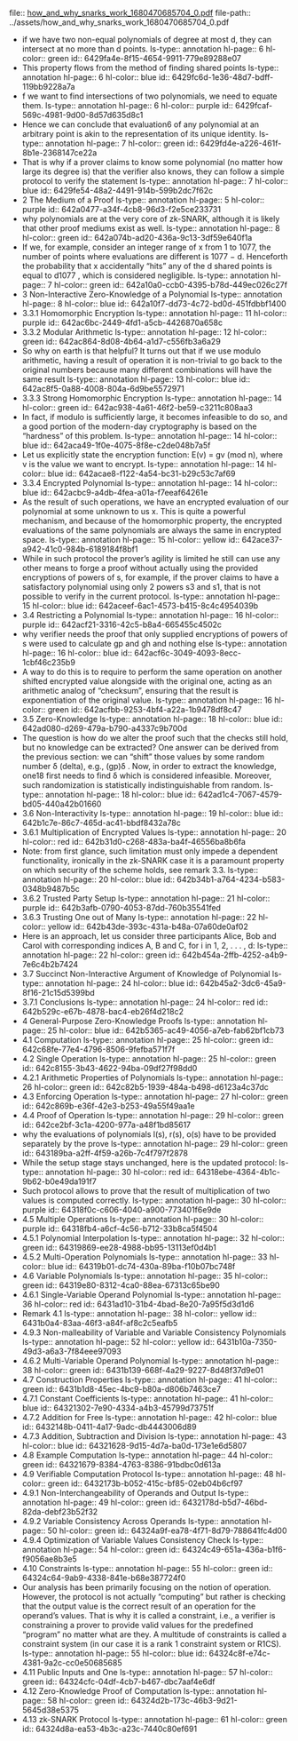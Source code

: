 file:: [how_and_why_snarks_work_1680470685704_0.pdf](../assets/how_and_why_snarks_work_1680470685704_0.pdf)
file-path:: ../assets/how_and_why_snarks_work_1680470685704_0.pdf

- if we have two non-equal polynomials of degree at most d, they can intersect at no more than d points.
  ls-type:: annotation
  hl-page:: 6
  hl-color:: green
  id:: 6429fa4e-8f15-4654-9911-779e89288e07
- This property flows from the method of finding shared points
  ls-type:: annotation
  hl-page:: 6
  hl-color:: blue
  id:: 6429fc6d-1e36-48d7-bdff-119bb9228a7a
- f we want to find intersections of two polynomials, we need to equate them. 
  ls-type:: annotation
  hl-page:: 6
  hl-color:: purple
  id:: 6429fcaf-569c-4981-9d00-8d57d635d8c1
- Hence we can conclude that evaluation6 of any polynomial at an arbitrary point is akin to the representation of its unique identity. 
  ls-type:: annotation
  hl-page:: 7
  hl-color:: green
  id:: 6429fd4e-a226-461f-8b1e-2368147ce22a
- That is why if a prover claims to know some polynomial (no matter how large its degree is) that the verifier also knows, they can follow a simple protocol to verify the statement
  ls-type:: annotation
  hl-page:: 7
  hl-color:: blue
  id:: 6429fe54-48a2-4491-914b-599b2dc7f62c
- 2 The Medium of a Proof
  ls-type:: annotation
  hl-page:: 5
  hl-color:: purple
  id:: 642a0477-a34f-4cb8-96d3-f2e5ce233731
- why polynomials are at the very core of zk-SNARK, although it is likely that other proof mediums exist as well.
  ls-type:: annotation
  hl-page:: 8
  hl-color:: green
  id:: 642a074b-ad20-436a-9c13-3df59e640f1a
- If we, for example, consider an integer range of x from 1 to 1077, the number of points where evaluations are different is 1077 − d. Henceforth the probability that x accidentally “hits” any of the d shared points is equal to d1077 , which is considered negligible.
  ls-type:: annotation
  hl-page:: 7
  hl-color:: green
  id:: 642a10a0-ccb0-4395-b78d-449ec026c27f
- 3 Non-Interactive Zero-Knowledge of a Polynomial
  ls-type:: annotation
  hl-page:: 8
  hl-color:: blue
  id:: 642a10f7-dd73-4c72-bd0d-451fdbbf1400
- 3.3.1 Homomorphic Encryption
  ls-type:: annotation
  hl-page:: 11
  hl-color:: purple
  id:: 642ac6bc-2449-4fd1-a5cb-4426870a658c
- 3.3.2 Modular Arithmetic
  ls-type:: annotation
  hl-page:: 12
  hl-color:: green
  id:: 642ac864-8d08-4b64-a1d7-c556fb3a6a29
- So why on earth is that helpful? It turns out that if we use modulo arithmetic, having a result of operation it is non-trivial to go back to the original numbers because many different combinations will have the same result
  ls-type:: annotation
  hl-page:: 13
  hl-color:: blue
  id:: 642ac8f5-0a88-4008-804a-6d9be5572971
- 3.3.3 Strong Homomorphic Encryption
  ls-type:: annotation
  hl-page:: 14
  hl-color:: green
  id:: 642ac938-4a61-46f2-be59-c3211c808aa3
- In fact, if modulo is sufficiently large, it becomes infeasible to do so, and a good portion of the modern-day cryptography is based on the “hardness” of this problem.
  ls-type:: annotation
  hl-page:: 14
  hl-color:: blue
  id:: 642aca49-1f0e-4075-8f8e-c2de048b7a5f
- Let us explicitly state the encryption function: E(v) = gv (mod n), where v is the value we want to encrypt.
  ls-type:: annotation
  hl-page:: 14
  hl-color:: blue
  id:: 642acae8-f122-4a54-bc31-b29c53c7af69
- 3.3.4 Encrypted Polynomial
  ls-type:: annotation
  hl-page:: 14
  hl-color:: blue
  id:: 642acbc9-a4db-4fea-a01a-f7eeaf64261e
- As the result of such operations, we have an encrypted evaluation of our polynomial at some unknown to us x. This is quite a powerful mechanism, and because of the homomorphic property, the encrypted evaluations of the same polynomials are always the same in encrypted space.
  ls-type:: annotation
  hl-page:: 15
  hl-color:: yellow
  id:: 642ace37-a942-41c0-984b-6189184f8bf1
- While in such protocol the prover’s agility is limited he still can use any other means to forge a proof without actually using the provided encryptions of powers of s, for example, if the prover claims to have a satisfactory polynomial using only 2 powers s3 and s1, that is not possible to verify in the current protocol.
  ls-type:: annotation
  hl-page:: 15
  hl-color:: blue
  id:: 642aceef-6ac1-4573-b415-8c4c4954039b
- 3.4 Restricting a Polynomial
  ls-type:: annotation
  hl-page:: 16
  hl-color:: purple
  id:: 642acf21-3316-42c5-b8a4-665455c4502c
- why verifier needs the proof that only supplied encryptions of powers of s were used to calculate gp and gh and nothing else
  ls-type:: annotation
  hl-page:: 16
  hl-color:: blue
  id:: 642acf6c-3049-4093-8ecc-1cbf46c235b9
- A way to do this is to require to perform the same operation on another shifted encrypted value alongside with the original one, acting as an arithmetic analog of “checksum”, ensuring that the result is exponentiation of the original value.
  ls-type:: annotation
  hl-page:: 16
  hl-color:: green
  id:: 642acfbb-9253-4bf4-a22a-1b9478df8c47
- 3.5 Zero-Knowledge
  ls-type:: annotation
  hl-page:: 18
  hl-color:: blue
  id:: 642ad080-d269-479a-b790-a4337c9b700d
- The question is how do we alter the proof such that the checks still hold, but no knowledge can be extracted? One answer can be derived from the previous section: we can “shift” those values by some random number δ (delta), e.g., (gp)δ . Now, in order to extract the knowledge, one18 first needs to find δ which is considered infeasible. Moreover, such randomization is statistically indistinguishable from random.
  ls-type:: annotation
  hl-page:: 18
  hl-color:: blue
  id:: 642ad1c4-7067-4579-bd05-440a42b01660
- 3.6 Non-Interactivity
  ls-type:: annotation
  hl-page:: 19
  hl-color:: blue
  id:: 642b1c7e-86c7-465d-ac41-bbdf8432a78c
- 3.6.1 Multiplication of Encrypted Values
  ls-type:: annotation
  hl-page:: 20
  hl-color:: red
  id:: 642b31d0-c268-483a-ba4f-46556ba8b6fa
- Note: from first glance, such limitation must only impede a dependent functionality, ironically in the zk-SNARK case it is a paramount property on which security of the scheme holds, see remark 3.3.
  ls-type:: annotation
  hl-page:: 20
  hl-color:: blue
  id:: 642b34b1-a764-4234-b583-0348b9487b5c
- 3.6.2 Trusted Party Setup
  ls-type:: annotation
  hl-page:: 21
  hl-color:: purple
  id:: 642b3afb-0790-4053-87dd-760b35541fed
- 3.6.3 Trusting One out of Many
  ls-type:: annotation
  hl-page:: 22
  hl-color:: yellow
  id:: 642b43de-393c-431a-b48a-07a60de0af02
- Here is an approach, let us consider three participants Alice, Bob and Carol with corresponding indices A, B and C, for i in 1, 2, . . . , d:
  ls-type:: annotation
  hl-page:: 22
  hl-color:: green
  id:: 642b454a-2ffb-4252-a4b9-7e6c4b2b7424
- 3.7 Succinct Non-Interactive Argument of Knowledge of Polynomial
  ls-type:: annotation
  hl-page:: 24
  hl-color:: blue
  id:: 642b45a2-3dc6-45a9-8f16-21c15d5399bd
- 3.7.1 Conclusions
  ls-type:: annotation
  hl-page:: 24
  hl-color:: red
  id:: 642b529c-e67b-4878-bac4-eb26f4d218c2
- 4 General-Purpose Zero-Knowledge Proofs
  ls-type:: annotation
  hl-page:: 25
  hl-color:: blue
  id:: 642b5365-ac49-4056-a7eb-fab62bf1cb73
- 4.1 Computation
  ls-type:: annotation
  hl-page:: 25
  hl-color:: green
  id:: 642c68fe-77e4-4796-8506-9fefba571f7f
- 4.2 Single Operation
  ls-type:: annotation
  hl-page:: 25
  hl-color:: green
  id:: 642c8155-3b43-4622-94ba-09df27f98dd0
- 4.2.1 Arithmetic Properties of Polynomials
  ls-type:: annotation
  hl-page:: 26
  hl-color:: green
  id:: 642c82b5-1939-484a-b498-d6123a4c37dc
- 4.3 Enforcing Operation
  ls-type:: annotation
  hl-page:: 27
  hl-color:: green
  id:: 642c869b-e36f-42e3-b253-49a55f49aa1e
- 4.4 Proof of Operation
  ls-type:: annotation
  hl-page:: 29
  hl-color:: green
  id:: 642ce2bf-3c1a-4200-977a-a48f1bd85617
- why the evaluations of polynomials l(s), r(s), o(s) have to be provided separately by the prove
  ls-type:: annotation
  hl-page:: 29
  hl-color:: green
  id:: 643189ba-a2ff-4f59-a26b-7c4f797f2878
- While the setup stage stays unchanged, here is the updated protocol:
  ls-type:: annotation
  hl-page:: 30
  hl-color:: red
  id:: 64318ebe-4364-4b1c-9b62-b0e49da191f7
- Such protocol allows to prove that the result of multiplication of two values is computed correctly.
  ls-type:: annotation
  hl-page:: 30
  hl-color:: purple
  id:: 64318f0c-c606-4040-a900-773401f6e9de
- 4.5 Multiple Operations
  ls-type:: annotation
  hl-page:: 30
  hl-color:: purple
  id:: 64318fb4-a6cf-4c56-b712-33b8ca5f4504
- 4.5.1 Polynomial Interpolation
  ls-type:: annotation
  hl-page:: 32
  hl-color:: green
  id:: 64319869-ee28-4988-bb95-13113ef0d4b1
- 4.5.2 Multi-Operation Polynomials
  ls-type:: annotation
  hl-page:: 33
  hl-color:: blue
  id:: 64319b01-dc74-430a-89ba-f10b07bc748f
- 4.6 Variable Polynomials
  ls-type:: annotation
  hl-page:: 35
  hl-color:: green
  id:: 64319e80-8312-4ca0-88ea-67313c65be90
- 4.6.1 Single-Variable Operand Polynomial
  ls-type:: annotation
  hl-page:: 36
  hl-color:: red
  id:: 6431ad10-31b4-4bad-8e20-7a95f5d3d1d6
- Remark 4.1
  ls-type:: annotation
  hl-page:: 38
  hl-color:: yellow
  id:: 6431b0a4-83aa-46f3-a84f-af8c2c5eafb5
- 4.9.3 Non-malleability of Variable and Variable Consistency Polynomials
  ls-type:: annotation
  hl-page:: 52
  hl-color:: yellow
  id:: 6431b10a-7350-49d3-a6a3-7f84eee97093
- 4.6.2 Multi-Variable Operand Polynomial
  ls-type:: annotation
  hl-page:: 38
  hl-color:: green
  id:: 6431b139-668f-4a29-9227-8d48f37d9e01
- 4.7 Construction Properties
  ls-type:: annotation
  hl-page:: 41
  hl-color:: green
  id:: 6431b1d8-45ec-4bc9-b80a-d806b7463ce7
- 4.7.1 Constant Coefficients
  ls-type:: annotation
  hl-page:: 41
  hl-color:: blue
  id:: 64321302-7e90-4334-a4b3-45799d73751f
- 4.7.2 Addition for Free
  ls-type:: annotation
  hl-page:: 42
  hl-color:: blue
  id:: 6432148b-0411-4a17-9adc-db4443006d89
- 4.7.3 Addition, Subtraction and Division
  ls-type:: annotation
  hl-page:: 43
  hl-color:: blue
  id:: 64321628-9d15-4d7a-ba0d-173e1e6d5807
- 4.8 Example Computation
  ls-type:: annotation
  hl-page:: 44
  hl-color:: green
  id:: 64321679-8384-4763-8386-91bdbc0d613a
- 4.9 Verifiable Computation Protocol
  ls-type:: annotation
  hl-page:: 48
  hl-color:: green
  id:: 6432173b-b052-415c-bf85-02eb04b6cf97
- 4.9.1 Non-Interchangeability of Operands and Output
  ls-type:: annotation
  hl-page:: 49
  hl-color:: green
  id:: 6432178d-b5d7-46bd-82da-debf23b52f32
- 4.9.2 Variable Consistency Across Operands
  ls-type:: annotation
  hl-page:: 50
  hl-color:: green
  id:: 64324a9f-ea78-4f71-8d79-788641fc4d00
- 4.9.4 Optimization of Variable Values Consistency Check
  ls-type:: annotation
  hl-page:: 54
  hl-color:: green
  id:: 64324c49-651a-436a-b1f6-f9056ae8b3e5
- 4.10 Constraints
  ls-type:: annotation
  hl-page:: 55
  hl-color:: green
  id:: 64324c64-9ab9-4338-841e-b68e387724f0
- Our analysis has been primarily focusing on the notion of operation. However, the protocol is not actually “computing” but rather is checking that the output value is the correct result of an operation for the operand’s values. That is why it is called a constraint, i.e., a verifier is constraining a prover to provide valid values for the predefined “program” no matter what are they. A multitude of constraints is called a constraint system (in our case it is a rank 1 constraint system or R1CS).
  ls-type:: annotation
  hl-page:: 55
  hl-color:: blue
  id:: 64324c8f-e74c-4381-9a2c-cc0e50685685
- 4.11 Public Inputs and One
  ls-type:: annotation
  hl-page:: 57
  hl-color:: green
  id:: 64324cfc-04df-4cb7-b467-dbc7aaf4e6df
- 4.12 Zero-Knowledge Proof of Computation
  ls-type:: annotation
  hl-page:: 58
  hl-color:: green
  id:: 64324d2b-173c-46b3-9d21-5645d38e5375
- 4.13 zk-SNARK Protocol
  ls-type:: annotation
  hl-page:: 61
  hl-color:: green
  id:: 64324d8a-ea53-4b3c-a23c-7440c80ef691